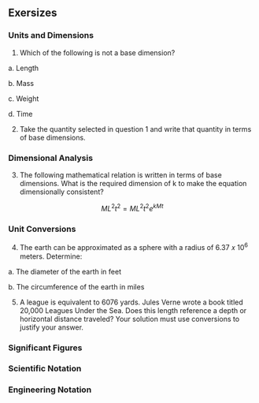 ## Exersizes

### Units and Dimensions

1. Which of the following is not a base dimension?

a. Length

b. Mass

c. Weight

d. Time

2. Take the quantity selected in question 1 and write that quantity in terms of base dimensions.

### Dimensional Analysis

3. The following mathematical relation is written in terms of base dimensions. What is the required dimension of k to make the equation dimensionally consistent?

$$ ML^{2}t^{2} = ML^{2}t^{2}e^{kMt} $$

### Unit Conversions

4. The earth can be approximated as a sphere with a radius of 6.37 𝑥 10<sup>6</sup> meters. Determine:

a. The diameter of the earth in feet

b. The circumference of the earth in miles

5. A league is equivalent to 6076 yards. Jules Verne wrote a book titled 20,000 Leagues
Under the Sea. Does this length reference a depth or horizontal distance traveled? Your
solution must use conversions to justify your answer.

### Significant Figures

### Scientific Notation

### Engineering Notation
